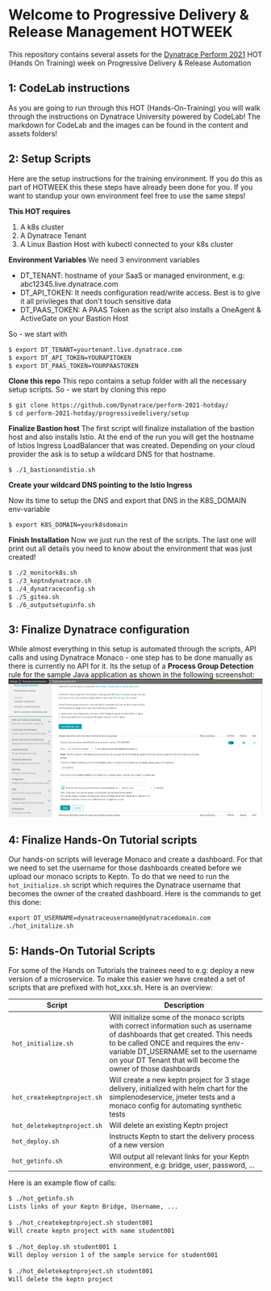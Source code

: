 # Welcome to Progressive Delivery & Release Management HOTWEEK

This repository contains several assets for the [Dynatrace Perform 2021](https://www.dynatrace.com/perform-2021) HOT (Hands On Training) week on Progressive Delivery & Release Automation

## 1: CodeLab instructions

As you are going to run through this HOT (Hands-On-Training) you will walk through the instructions on Dynatrace University powered by CodeLab!
The markdown for CodeLab and the images can be found in the content and assets folders!

## 2: Setup Scripts

Here are the setup instructions for the training environment. If you do this as part of HOTWEEK this these steps have already been done for you. If you want to standup your own environment feel free to use the same steps!

**This HOT requires**
1. A k8s cluster 
1. A Dynatrace Tenant
1. A Linux Bastion Host with kubectl connected to your k8s cluster

**Environment Variables**
We need 3 environment variables
* DT_TENANT: hostname of your SaaS or managed environment, e.g: abc12345.live.dynatrace.com
* DT_API_TOKEN: It needs configuration read/write access. Best is to give it all privileges that don't touch sensitive data
* DT_PAAS_TOKEN: A PAAS Token as the script also installs a OneAgent & ActiveGate on your Bastion Host

So - we start with
```console
$ export DT_TENANT=yourtenant.live.dynatrace.com
$ export DT_API_TOKEN=YOURAPITOKEN
$ export DT_PAAS_TOKEN=YOURPAASTOKEN
```

**Clone this repo**
This repo contains a setup folder with all the necessary setup scripts. So - we start by cloning this repo
```console
$ git clone https://github.com/Dynatrace/perform-2021-hotday/
$ cd perform-2021-hotday/progressivedelivery/setup
```

**Finalize Bastion host**
The first script will finalize installation of the bastion host and also installs Istio. At the end of the run you will get the hostname of Istios Ingress LoadBalancer that was created. Depending on your cloud provider the ask is to setup a wildcard DNS for that hostname.

```console
$ ./1_bastionandistio.sh
```

**Create your wildcard DNS pointing to the Istio Ingress**

Now its time to setup the DNS and export that DNS in the K8S_DOMAIN env-variable

```console
$ export K8S_DOMAIN=yourk8sdomain
```

**Finish Installation**
Now we just run the rest of the scripts. The last one will print out all details you need to know about the environment that was just created!

```console
$ ./2_monitork8s.sh
$ ./3_keptndynatrace.sh
$ ./4_dynatraceconfig.sh
$ ./5_gitea.sh
$ ./6_outputsetupinfo.sh
```

## 3: Finalize Dynatrace configuration

While almost everything in this setup is automated through the scripts, API calls and using Dynatrace Monaco - one step has to be done manually as there is currently no API for it. Its the setup of a **Process Group Detection** rule for the sample Java application as shown in the following screenshot:
![](./assets/images/00_pgi_detection_javaapp.png)

## 4: Finalize Hands-On Tutorial scripts

Our hands-on scripts will leverage Monaco and create a dashboard. For that we need to set the username for those dashboards created before we upload our monaco scripts to Keptn. To do that we need to run the `hot_initialize.sh` script which requires the Dynatrace username that becomes the owner of the created dashboard. Here is the commands to get this done:

```console
export DT_USERNAME=dynatraceusername@dynatracedomain.com
./hot_initalize.sh
```

## 5: Hands-On Tutorial Scripts

For some of the Hands on Tutorials the trainees need to e.g: deploy a new version of a microservice.
To make this easier we have created a set of scripts that are prefixed with hot_xxx.sh. Here is an overview:

| Script | Description |
| ----- | ---------|
| `hot_initialize.sh` | Will initialize some of the monaco scripts with correct information such as username of dashboards that get created. This needs to be called ONCE and requires the env-variable DT_USERNAME set to the username on your DT Tenant that will become the owner of those dashboards | 
| `hot_createkeptnproject.sh` | Will create a new keptn project for 3 stage delivery, initialized with helm chart for the simplenodeservice, jmeter tests and a monaco config for automating synthetic tests |
| `hot_deletekeptnproject.sh` | Will delete an existing Keptn project |
| `hot_deploy.sh` | Instructs Keptn to start the delivery process of a new version |
| `hot_getinfo.sh` | Will output all relevant links for your Keptn environment, e.g: bridge, user, password, ... |

Here is an example flow of calls:
```console
$ ./hot_getinfo.sh
Lists links of your Keptn Bridge, Username, ...

$ ./hot_createkeptnproject.sh student001
Will create keptn project with name student001

$ ./hot_deploy.sh student001 1
Will deploy version 1 of the sample service for student001

$ ./hot_deletekeptnproject.sh student001
Will delete the keptn project
```

